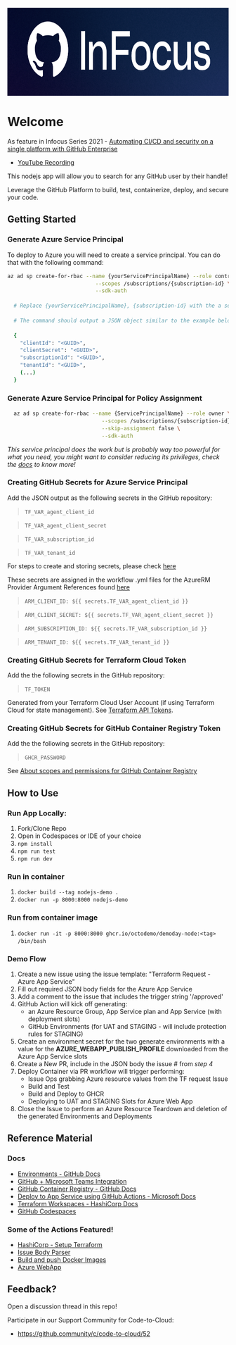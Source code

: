 <p align="center">
  <img src=".github/img/github_infocus.png" height=200  >
</p>

# Welcome

As feature in Infocus Series 2021 - [Automating CI/CD and security on a single platform with GitHub Enterprise](https://infocus.github.com/sessions/automating-ci-cd-and-security-on-a-single-platform-with-github-enterprise/)
- [YouTube Recording](https://www.youtube.com/watch?v=ubpDN-ol4dg&t=3642s)

This nodejs app will allow you to search for any GitHub user by their handle!

Leverage the GitHub Platform to build, test, containerize, deploy, and secure your code.

## Getting Started

### Generate Azure Service Principal
To deploy to Azure you will need to create a service principal. You can do that with the following command:

```sh
az ad sp create-for-rbac --name {yourServicePrincipalName} --role contributor \
                            --scopes /subscriptions/{subscription-id} \
                            --sdk-auth

  # Replace {yourServicePrincipalName}, {subscription-id} with the a service principal name and subscription id.

  # The command should output a JSON object similar to the example below

  {
    "clientId": "<GUID>",
    "clientSecret": "<GUID>",
    "subscriptionId": "<GUID>",
    "tenantId": "<GUID>",
    (...)
  }
```

### Generate Azure Service Principal for Policy Assignment

```sh
  az ad sp create-for-rbac --name {ServicePrincipalName} --role owner \
                              --scopes /subscriptions/{subscription-id} \
                              --skip-assignment false \
                              --sdk-auth
 ```

 *This service principal does the work but is probably way too powerful for what you need, you might want to consider reducing its privileges, check the [docs](https://docs.microsoft.com/en-us/cli/azure/create-an-azure-service-principal-azure-cli?view=azure-cli-latest) to know more!*
  
### Creating GitHub Secrets for Azure Service Principal
Add the JSON output as the following secrets in the GitHub repository:

> `TF_VAR_agent_client_id` 

> `TF_VAR_agent_client_secret` 

> `TF_VAR_subscription_id` 

> `TF_VAR_tenant_id` 

For steps to create and storing secrets, please check [here](https://docs.github.com/en/actions/configuring-and-managing-workflows/creating-and-storing-encrypted-secrets)

These secrets are assigned in the workflow .yml files for the AzureRM Provider Argument References found [here](https://registry.terraform.io/providers/hashicorp/azurerm/latest/docs#argument-reference)

> `ARM_CLIENT_ID: ${{ secrets.TF_VAR_agent_client_id }}`

> `ARM_CLIENT_SECRET: ${{ secrets.TF_VAR_agent_client_secret }}`

> `ARM_SUBSCRIPTION_ID: ${{ secrets.TF_VAR_subscription_id }}`

> `ARM_TENANT_ID: ${{ secrets.TF_VAR_tenant_id }}`

### Creating GitHub Secrets for Terraform Cloud Token
Add the the following secrets in the GitHub repository:

> `TF_TOKEN` 

Generated from your Terraform Cloud User Account (if using Terraform Cloud for state management). See [Terraform API Tokens](https://www.terraform.io/docs/cloud/users-teams-organizations/users.html#api-tokens).

### Creating GitHub Secrets for GitHub Container Registry Token
Add the the following secrets in the GitHub repository:

> `GHCR_PASSWORD` 

See [About scopes and permissions for GitHub Container Registry](https://docs.github.com/en/packages/guides/about-github-container-registry#about-scopes-and-permissions-for-github-container-registry)

## How to Use

### Run App Locally:

1. Fork/Clone Repo
2. Open in Codespaces or IDE of your choice
3. `npm install`
4. `npm run test`
5. `npm run dev`

### Run in container

1. `docker build --tag nodejs-demo .`
2. `docker run -p 8000:8000 nodejs-demo`

### Run from container image
1. `docker run -it -p 8000:8000 ghcr.io/octodemo/demoday-node:<tag> /bin/bash`

### Demo Flow
1. Create a new issue using the issue template: "Terraform Request - Azure App Service"
2. Fill out required JSON body fields for the Azure App Service
3. Add a comment to the issue that includes the trigger string '/approved'
4. GitHub Action will kick off generating:
    - an Azure Resource Group, App Service plan and App Service (with deployment slots)
    - GitHub Environments (for UAT and STAGING - will include protection rules for STAGING)
5. Create an environment secret for the two generate environments with a value for the **AZURE_WEBAPP_PUBLISH_PROFILE** downloaded from the Azure App Service slots
5. Create a New PR, include in the JSON body the issue # from *step 4*
6. Deploy Container via PR workflow will trigger performing:
    - Issue Ops grabbing Azure resource values from the TF request Issue
    - Build and Test 
    - Build and Deploy to GHCR 
    - Deploying to UAT and STAGING Slots for Azure Web App
8. Close the Issue to perform an Azure Resource Teardown and deletion of the generated Environments and Deployments

## Reference Material
### Docs
- [Environments - GitHub Docs](https://docs.github.com/en/free-pro-team@latest/actions/reference/environments)
- [GitHub + Microsoft Teams Integration](https://github.com/integrations/microsoft-teams)
- [GitHub Container Registry - GitHub Docs](https://docs.github.com/en/packages/guides/about-github-container-registry)
- [Deploy to App Service using GitHub Actions - Microsoft Docs](https://docs.microsoft.com/en-us/azure/app-service/deploy-github-actions?tabs=applevel)
- [Terraform Workspaces - HashiCorp Docs](https://www.terraform.io/docs/cloud/workspaces/index.html)
- [GitHub Codespaces](https://github.com/features/codespaces)

### Some of the Actions Featured!
- [HashiCorp - Setup Terraform](https://github.com/marketplace/actions/hashicorp-setup-terraform)
- [Issue Body Parser](https://github.com/marketplace/actions/issue-body-parser)
- [Build and push Docker Images](https://github.com/marketplace/actions/build-and-push-docker-images)
- [Azure WebApp](https://github.com/marketplace/actions/azure-webapp)


## Feedback?

Open a discussion thread in this repo!

Participate in our Support Community for Code-to-Cloud:

- https://github.community/c/code-to-cloud/52
